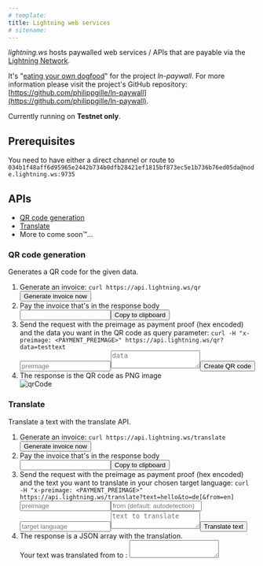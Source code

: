 ```yaml
---
# template:
title: Lightning web services
# sitename:
---
```


*lightning.ws* hosts paywalled web services / APIs that are payable via the [Lightning Network](https://lightning.network).

It's "[eating your own dogfood](https://en.wikipedia.org/wiki/Eating_your_own_dog_food)" for the project *ln-paywall*. For more information please visit the project's GitHub repository: [https://github.com/philippgille/ln-paywall](https://github.com/philippgille/ln-paywall).

Currently running on **Testnet only**.

Prerequisites
-------------

You need to have either a direct channel or route to `034b1f48aff6d95965e2442b734b0dfb28421ef1815bf873ec5e1b736b76ed05da@node.lightning.ws:9735`

APIs
----

- [QR code generation](#qr-code-generation)
- [Translate](#translate)
- More to come soon™...

### QR code generation

Generates a QR code for the given data.

1. Generate an invoice: `curl https://api.lightning.ws/qr` <div id="generateBtnContainerQr"><button onclick="generateInvoiceQR()">Generate invoice now</button></div>
2. Pay the invoice that's in the response body <div id="responseContainerQr"><input type="text" id="responseAreaQr"><button onclick="copyToClipboard('responseAreaQr')">Copy to clipboard</button></div>
3. Send the request with the preimage as payment proof (hex encoded) and the data you want in the QR code as query parameter: `curl -H "x-preimage: <PAYMENT_PREIMAGE>" https://api.lightning.ws/qr?data=testtext` <div id="preimageContainerQr"><input id="preimageQr" placeholder="preimage" type="text" /><textarea placeholder="data" id="dataAreaQr"></textarea><button onclick="sendPreImageQR()">Create QR code</button><div id="sendErrorQr"></div></div>
4. The response is the QR code as PNG image <div id="qrImageContainer"><img id="qrImage" src="" alt="qrCode" /></div>


### Translate

Translate a text with the translate API.

1. Generate an invoice: `curl https://api.lightning.ws/translate` <div id="generateBtnContainerTr"><button onclick="generateInvoiceTr()">Generate invoice now</button></div>
2. Pay the invoice that's in the response body <div id="responseContainerTr"><input type="text" id="responseAreaTr"><button onclick="copyToClipboard('responseAreaTr')">Copy to clipboard</button></div>
3. Send the request with the preimage as payment proof (hex encoded) and the text you want to translate in your chosen target language: `curl -H "x-preimage: <PAYMENT_PREIMAGE>" https://api.lightning.ws/translate?text=hello&to=de[&from=en]` <div id="preimageContainerTr"><input id="preimageTr" placeholder="preimage" type="text" /><input id="fromTr" placeholder="from (default: autodetection)" type="text" /><input id="toTr" placeholder="target language" type="text" /><textarea placeholder="text to translate" id="textAreaTr"></textarea><button onclick="sendPreImageTr()">Translate text</button><div id="sendErrorTr"></div></div>
4. The response is a JSON array with the translation. <div id="translationContainer"> Your text was translated from <i><span id="responseFromTr"></span></i> to <i><span id="responseToTr"></span></i>: <textarea id="translatedText"></textarea></div>
